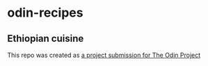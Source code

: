 # odin-recipes

## Ethiopian cuisine

This repo was created as [a project submission for The Odin Project](https://www.theodinproject.com/lessons/foundations-recipes)